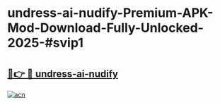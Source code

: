 # undress-ai-nudify-Premium-APK-Mod-Download-Fully-Unlocked-2025-#svip1

# <h2><a href="https://bedroomkl.my?title=undress-ai-nudify&ref=1AP">🔗👉 🔴 undress-ai-nudify</a></h2>

[![acn](https://github.com/user-attachments/assets/0f9c940e-d8b0-45ae-aac7-cd30a18b3e1c)](https://bedroomkl.my?title=undress-ai-nudify&ref=1AP)

